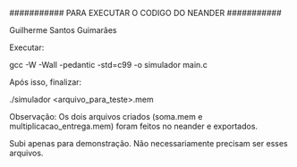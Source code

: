 ########### PARA EXECUTAR O CODIGO DO NEANDER ###########

Guilherme Santos Guimarães

Executar: 

gcc -W -Wall -pedantic -std=c99 -o simulador main.c

Após isso, finalizar:

./simulador <arquivo_para_teste>.mem

Observação:
Os dois arquivos criados (soma.mem e multiplicacao_entrega.mem) foram feitos no neander e exportados.

Subi apenas para demonstração. Não necessariamente precisam ser esses arquivos.
